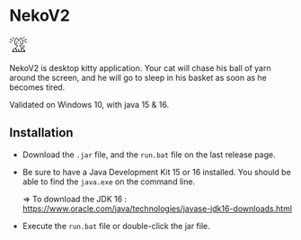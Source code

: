 # NekoV2

![Neko](https://github.com/Aqueuse/NekoV2/blob/master/src/neko/images/wakeUp.GIF)

NekoV2 is desktop kitty application. Your cat will chase his ball of yarn around the screen,
and he will go to sleep in his basket as soon as he becomes tired.

Validated on Windows 10, with java 15 & 16.

## Installation 

* Download the `.jar` file, and the `run.bat` file on the last release page.

* Be sure to have a Java Development Kit 15 or 16 installed.
  You should be able to find the `java.exe` on the command line.
  
  => To download the JDK 16 : https://www.oracle.com/java/technologies/javase-jdk16-downloads.html

* Execute the `run.bat` file or double-click the jar file.
